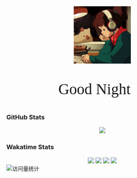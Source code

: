 <!--
**Beauchamp-West/Beauchamp-West** is a ✨ _special_ ✨ repository because its `README.md` (this file) appears on your GitHub profile.

Here are some ideas to get you started:

- 🔭 I’m currently working on ...
- 🌱 I’m currently learning ...
- 👯 I’m looking to collaborate on ...
- 🤔 I’m looking for help with ...
- 💬 Ask me about ...
- 📫 How to reach me: ...
- 😄 Pronouns: ...
- ⚡ Fun fact: ...
-->

<!-- knock code pictures 敲代码的图片 -->
<div align="center">
  <img height=150 src="https://github.com/Beauchamp-West/Beauchamp-West/blob/main/IMG_1996.JPG" /><br>
  <p style="font-family:times,serif;font-size:30pt">Good Night 🌙</p>
</div>

### GitHub Stats
<!--
[![Leo's GitHub stats card](https://github-readme-stats.vercel.app/api?username=Beauchamp-West)](https://github.com/anuraghazra/github-readme-stats)
![Top Langs](https://github-readme-stats.vercel.app/api/top-langs/?username=Beauchamp-West&layout=compact)
-->
<div align="center">
<!--   <img align="" height=180 src="https://github-readme-stats.vercel.app/api?username=Beauchamp-West&hide_title=true&hide_border=false&show_icons=true&include_all_commits=true&theme=default&hide=" /> -->
  <img align="" height=180 src="https://github-readme-stats.vercel.app/api/top-langs/?username=Beauchamp-West&hide_title=false&hide_border=false&layout=compact&langs_count=6&theme=default" />
<!--   <img align="" src="https://github-readme-stats-git-master-beauchamp-wests-projects.vercel.app/api/wakatime?username=leo_lu&hide_border=false&layout=compact&lang_count=4" /><br> -->
</div>

### Wakatime Stats
<div align="center">
  <a href="https://wakatime.com">
    <img height=300 src="https://wakatime.com/share/@leo_lu/a615843f-b3fc-457f-b3cc-e154b7b6d69e.svg" /></a>
  <a href="https://wakatime.com">
    <img height=300 src="https://wakatime.com/share/@leo_lu/2af2a8ee-3c7a-4745-a10a-f6951b6fdf23.svg" /></a>
  <a href="https://wakatime.com">
    <img height=300 src="https://wakatime.com/share/@leo_lu/b29f5b13-230c-4cce-bfd6-4bbd8d33aa8b.svg" /></a>
  <a href="https://wakatime.com">
    <img height=300 src="https://wakatime.com/share/@leo_lu/f9a9d3ed-c5a5-4b2b-bfc8-462cd04bac87.svg" /></a>
</div>

<!-- profile logo 个人资料徽标 -->
<div align="left">
  <img src="https://komarev.com/ghpvc/?username=Beauchamp-West&label=Views&color=0e75b6&style=flat" alt="访问量统计" />
</div>
